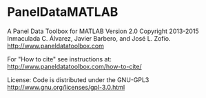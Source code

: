 # PanelDataMATLAB
A Panel Data Toolbox for MATLAB
Version 2.0
Copyright 2013-2015 Inmaculada C. Álvarez, Javier Barbero, and José L. Zofío.
http://www.paneldatatoolbox.com

For "How to cite" see instructions at:
http://www.paneldatatoolbox.com/how-to-cite/

License: Code is distributed under the GNU-GPL3
http://www.gnu.org/licenses/gpl-3.0.html

